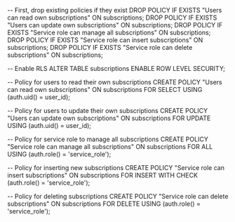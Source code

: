 -- First, drop existing policies if they exist
DROP POLICY IF EXISTS "Users can read own subscriptions" ON subscriptions;
DROP POLICY IF EXISTS "Users can update own subscriptions" ON subscriptions;
DROP POLICY IF EXISTS "Service role can manage all subscriptions" ON subscriptions;
DROP POLICY IF EXISTS "Service role can insert subscriptions" ON subscriptions;
DROP POLICY IF EXISTS "Service role can delete subscriptions" ON subscriptions;

-- Enable RLS
ALTER TABLE subscriptions ENABLE ROW LEVEL SECURITY;

-- Policy for users to read their own subscriptions
CREATE POLICY "Users can read own subscriptions"
ON subscriptions
FOR SELECT
USING (auth.uid() = user_id);

-- Policy for users to update their own subscriptions
CREATE POLICY "Users can update own subscriptions"
ON subscriptions
FOR UPDATE
USING (auth.uid() = user_id);

-- Policy for service role to manage all subscriptions
CREATE POLICY "Service role can manage all subscriptions"
ON subscriptions
FOR ALL
USING (auth.role() = 'service_role');

-- Policy for inserting new subscriptions
CREATE POLICY "Service role can insert subscriptions"
ON subscriptions
FOR INSERT
WITH CHECK (auth.role() = 'service_role');

-- Policy for deleting subscriptions
CREATE POLICY "Service role can delete subscriptions"
ON subscriptions
FOR DELETE
USING (auth.role() = 'service_role');
